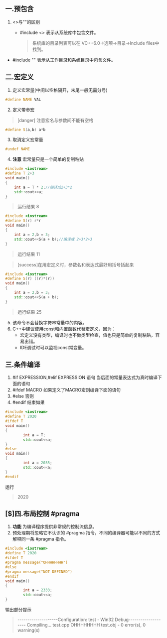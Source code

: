 ## 一.预包含
1.	<>与""的区别
	+	#include <> 表示从系统库中包含文件。
		
		>系统库的目录列表可以在 VC++6.0->选项->目录->Include files中找到。
+	#include "" 表示从工作目录和系统目录中包含文件。
	
## 二.宏定义
1.	定义宏常量(中间以空格隔开，末尾一般无需分号)
```c++
#define NAME VAL
```
2.	定义带参宏
>[danger] 注意宏名与参数间不能有空格
```c++
#define S(a,b) a*b
```
3.	取消定义宏常量
```c++
#undef NAME
```
4.	**注意** 宏常量只是一个简单的复制粘贴
```c++
#include <iostream>
#define T 2+3
void main()
{
	int a = T * 2;//编译成2+3*2
	std::cout<<a;
}
```
> 运行结果
> 8
```c++
#include <iostream>
#define S(r) r*r
void main()
{
	int a = 2,b = 3;
	std::cout<<S(a + b);//编译成 2+3*2+3
}
```
> 运行结果
> 11

>[success]在用宏定义时，参数名和表达式最好用括号括起来
```c++
#include <iostream>
#define S(r) ((r)*(r))
void main()
{
	int a = 2,b = 3;
	std::cout<<S(a + b);
}
```
> 运行结果
> 25

5.	该命令不会替换字符串常量中的内容。
6.	C++中建议使用const和内置函数代替宏定义，因为：
	+	宏定义没有类型，编译时也不做类型检查，值也只是简单的复制粘贴，容易出错。
	+	IDE调试时可以监视const常变量。

## 三.条件编译
1.	#if EXPRESSION,#elif EXPRESSION 语句 当后面的常量表达式为真时编译下面的语句
2.	#ifdef MACRO 如果定义了MACRO宏则编译下面的语句
3.	#else 否则
4.	#endif 结束如果
```c++
#include <iostream>
#define T 2020
#ifdef T
void main()
{
		int a = T;
		std::cout<<a;
}
#else
void main()
{
		int a = 2035;
		std::cout<<a;
}
#endif
```
运行

>2020

## [$]四.布局控制 #pragma
1.	**功能** 为编译程序提供非常规的控制流信息。
2.	预处理期将忽略它不认识的 #pragma 指令，不同的编译器可能以不同的方式解释同一条 #pragma 指令。
```c++
#include <iostream>
#define T 2020
#ifdef T
#pragma message("OHHHHHHHH")
#else
#pragma message("NOT DEFINED")
#endif
void main()
{
		int a = 2333;
		std::cout<<a;
}
```
输出部分提示
> --------------------Configuration: test - Win32 Debug--------------------
>Compiling...
>test.cpp
>OHHHHHHHH
>test.obj - 0 error(s), 0 warning(s)

